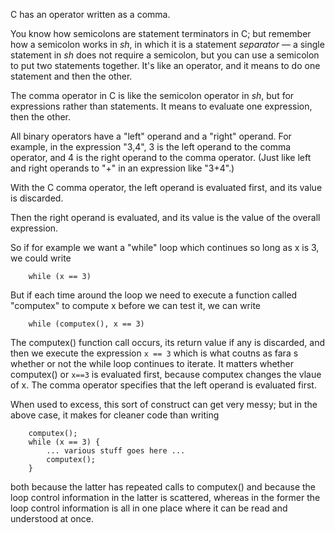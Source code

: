 C has an operator written as a comma.

You know how semicolons are statement terminators in C; but remember how a semicolon works in _sh_, in which it is a statement _separator_ — a single statement in _sh_ does not require a semicolon, but you can use a semicolon to put two statements together. It's like an operator, and it means to do one statement and then the other.

The comma operator in C is like the semicolon operator in _sh_, but for expressions rather than statements.  It means to evaluate one expression, then the other.

All binary operators have a "left" operand and a "right" operand. For example, in the expression "3,4", 3 is the left operand to the comma operator, and 4 is the right operand to the comma operator. (Just like left and right operands to "+" in an expression like "3+4".)

With the C comma operator, the left operand is evaluated first, and its value is discarded.

Then the right operand is evaluated, and its value is the value of the overall expression.

So if for example we want a "while" loop which continues so long as x is 3, we could write
```
	while (x == 3)
```

But if each time around the loop we need to execute a function called "computex" to compute x before we can test it, we can write
```
	while (computex(), x == 3)
```

The computex() function call occurs, its return value if any is discarded, and then we execute the expression `x == 3` which is what coutns as fara s whether or not the while loop continues to iterate.
It matters whether computex() or `x==3` is evaluated first, because computex changes the vlaue of x. The comma operator specifies that the left operand is evaluated first.

When used to excess, this sort of construct can get very messy; but in the above case, it makes for cleaner code than writing
```
	computex();
	while (x == 3) {
	    ... various stuff goes here ...
	    computex();
	}
```
both because the latter has repeated calls to computex() and because the loop control information in the latter is scattered, whereas in the former the loop control information is all in one place where it can be read and understood at once.